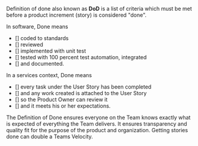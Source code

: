 Definition of done also known as **DoD** is a list of criteria which must be met before a product increment (story) is considered "done".

In software, Done means 

- [] coded to standards
- [] reviewed
- [] implemented with unit test
- [] tested with 100 percent test automation, integrated 
- [] and documented.

In a services context, Done means 

- [] every task under the User Story has been completed 
- [] and any work created is attached to the User Story 
- [] so the Product Owner can review it 
- [] and it meets his or her expectations.

The Definition of Done ensures everyone on the Team knows exactly what is expected of everything the Team delivers. It ensures transparency and quality fit for the purpose of the product and organization. Getting stories done can double a Teams Velocity.